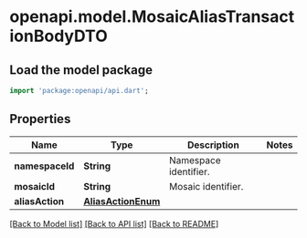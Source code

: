 # openapi.model.MosaicAliasTransactionBodyDTO

## Load the model package
```dart
import 'package:openapi/api.dart';
```

## Properties
Name | Type | Description | Notes
------------ | ------------- | ------------- | -------------
**namespaceId** | **String** | Namespace identifier. | 
**mosaicId** | **String** | Mosaic identifier. | 
**aliasAction** | [**AliasActionEnum**](AliasActionEnum.md) |  | 

[[Back to Model list]](../README.md#documentation-for-models) [[Back to API list]](../README.md#documentation-for-api-endpoints) [[Back to README]](../README.md)


